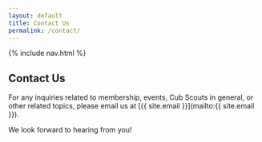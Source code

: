 ```yaml
---
layout: default
title: Contact Us
permalink: /contact/
---
```


{% include nav.html %}

## Contact Us

For any inquiries related to membership, events, Cub Scouts in general, or other related topics, please email us at [{{ site.email }}](mailto:{{ site.email }}).

We look forward to hearing from you!
